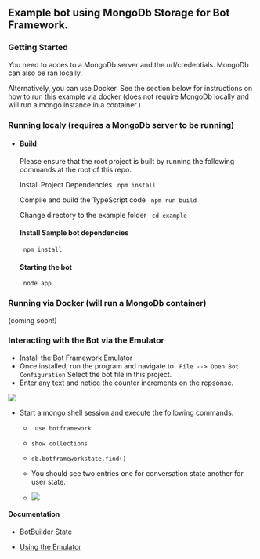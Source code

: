 ## Example bot using MongoDb Storage for Bot Framework.

### Getting Started
You need to acces to a MongoDb server and the url/credentials. MongoDb can also be ran locally. 

Alternatively, you can use Docker. See the section below for instructions on how to run this example via docker (does not require MongoDb locally and will run a mongo instance in a container.)

### Running localy (requires a MongoDb server to be running)
* #### Build
  Please ensure that the root project is built by running the following commands at the root of this repo.
  
  Install Project Dependencies
  ``` npm install```

  Compile and build the TypeScript code
  ``` npm run build```

  Change directory to the example folder
  ``` cd example```

  #### Install Sample bot dependencies
  ``` npm install```

  #### Starting the bot
  ``` node app```

### Running via Docker (will run a MongoDb container)
(coming soon!)

### Interacting with the Bot via the Emulator
* Install the [Bot Framework Emulator](https://github.com/Microsoft/BotFramework-Emulator)
*  Once installed, run the program and navigate to 
  ``` File --> Open Bot Configuration```
  Select the bot file in this project.
* Enter any text and notice the counter increments on the repsonse.


![](readme_assets/sample_conversation.png)

* Start a mongo shell session and execute the following commands.

  * ``` use botframework```

  * ``` show collections ```

  * ``` db.botframeworkstate.find() ```

  * You should see two entries one for conversation state another for user state.

  * ![](readme_assets/mongo_data.png)

#### Documentation
* [BotBuilder State](https://docs.microsoft.com/en-us/azure/bot-service/bot-builder-concept-state?view=azure-bot-service-4.0)

* [Using the Emulator](https://docs.microsoft.com/en-us/azure/bot-service/bot-service-debug-emulator?view=azure-bot-service-4.0)

